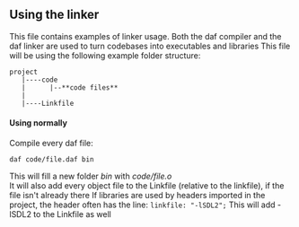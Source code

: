 ## Using the linker
This file contains examples of linker usage. Both the daf compiler and the daf linker are used to turn codebases into executables and libraries
This file will be using the following example folder structure:
```
project
   |----code
   |      |--**code files**
   |
   |----Linkfile
```

#### Using normally
Compile every daf file:
```
daf code/file.daf bin
```
This will fill a new folder *bin* with *code/file.o*  
It will also add every object file to the Linkfile (relative to the linkfile), if the file isn't already there
If libraries are used by headers imported in the project, the header often has the line: `linkfile: "-lSDL2";`
This will add -lSDL2 to the Linkfile as well